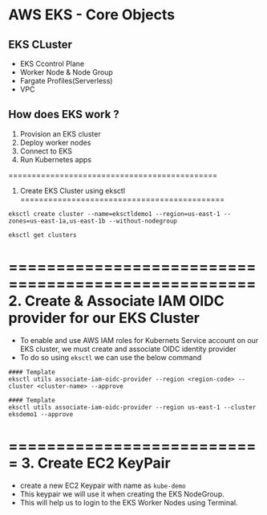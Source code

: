 # AWS EKS - Core Objects 

## EKS CLuster
- EKS Ccontrol Plane
- Worker Node & Node Group
- Fargate Profiles(Serverless)
- VPC

## How does EKS work ?

1. Provision an EKS cluster
2. Deploy worker nodes
3. Connect to EKS
4. Run Kubernetes apps

=============================================
   1. Create EKS Cluster using eksctl 
============================================

[//]: <> (Create cluster without nodegroup)

```
eksctl create cluster --name=eksctldemo1 --region=us-east-1 --zones=us-east-1a,us-east-1b --without-nodegroup

```

[//]: <> (Get List of Clusters)
```
eksctl get clusters
```

====================================================
    2. Create & Associate IAM OIDC provider
        for our EKS Cluster
=====================================================

- To enable and use AWS IAM roles for Kubernets Service account on our EKS cluster, we must create and associate OIDC identity provider
- To do so using ``` eksctl ``` we can use the below command

```
#### Template
eksctl utils associate-iam-oidc-provider --region <region-code> --cluster <cluster-name> --approve
```

```
#### Template
eksctl utils associate-iam-oidc-provider --region us-east-1 --cluster eksdemo1 --approve
```
===========================
    3. Create EC2 KeyPair
===========================

- create a new EC2 Keypair with name as ```kube-demo```
- This keypair we will use it when creating the EKS NodeGroup.
- This will help us to login to the EKS Worker Nodes using Terminal.